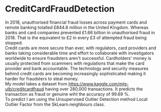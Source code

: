# CreditCardFraudDetection
In 2018, unauthorised financial fraud losses across payment cards and remote banking totalled £844.8 million in the United Kingdom. Whereas banks and card companies prevented £1.66 billion in unauthorised fraud in 2018. That is the equivalent to £2 in every £3 of attempted fraud being stopped.<br/>
Credit cards are more secure than ever, with regulators, card providers and banks taking considerable time and effort to collaborate with investigators worldwide to ensure fraudsters aren't successful. Cardholders' money is usually protected from scammers with regulations that make the card provider and bank accountable. The technology and security measures behind credit cards are becoming increasingly sophisticated making it harder for fraudsters to steal money.<br/>
My model takes a dataset from https://www.kaggle.com/mlg-ulb/creditcardfraud having over 280,000 transactions. It predicts the transaction as fraud or genuine wiht the accuracy of 99.69 %. <br/>
To predict I am using the Unsupervised Outlier Detection method Local Outlier Factor from the SkLearn.neighbours class.
